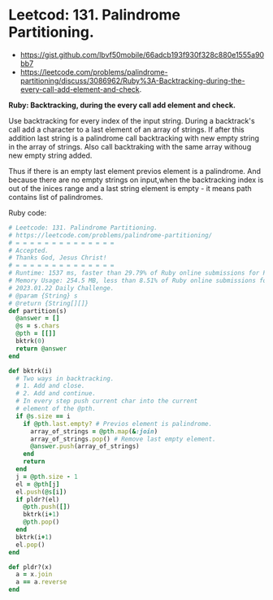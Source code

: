 # Leetcod: 131. Palindrome Partitioning.

- https://gist.github.com/lbvf50mobile/66adcb193f930f328c880e1555a90bb7
- https://leetcode.com/problems/palindrome-partitioning/discuss/3086962/Ruby%3A-Backtracking-during-the-every-call-add-element-and-check.

**Ruby: Backtracking, during the every call add element and check.**

Use backtracking for every index of the input string. During a backtrack's call add a character to a last element of an array of strings. If after this addition last string is a palindrome call backtracking with new empty string in the array of strings. Also call backtraking with the same array withoug new empty string added.

Thus if there is an empty last element previos element is a palindrome. And because there are no empty strings on input,when the backtracking index is out of the inices range and a last string element is empty - it means path contains list of palindromes.


Ruby code:
```Ruby
# Leetcode: 131. Palindrome Partitioning.
# https://leetcode.com/problems/palindrome-partitioning/
# = = = = = = = = = = = = = =
# Accepted.
# Thanks God, Jesus Christ!
# = = = = = = = = = = = = = =
# Runtime: 1537 ms, faster than 29.79% of Ruby online submissions for Palindrome Partitioning.
# Memory Usage: 254.5 MB, less than 8.51% of Ruby online submissions for Palindrome Partitioning.
# 2023.01.22 Daily Challenge.
# @param {String} s
# @return {String[][]}
def partition(s)
  @answer = []
  @s = s.chars
  @pth = [[]]
  bktrk(0)
  return @answer
end

def bktrk(i)
  # Two ways in backtracking.
  # 1. Add and close.
  # 2. Add and continue.
  # In every step push current char into the current
  # element of the @pth.
  if @s.size == i
    if @pth.last.empty? # Previos element is palindrome.
      array_of_strings = @pth.map(&:join)
      array_of_strings.pop() # Remove last empty element.
      @answer.push(array_of_strings)
    end
    return
  end
  j = @pth.size - 1
  el = @pth[j]
  el.push(@s[i])
  if pldr?(el)
    @pth.push([])
    bktrk(i+1)
    @pth.pop()
  end
  bktrk(i+1)
  el.pop()
end

def pldr?(x)
  a = x.join
  a == a.reverse
end
```
